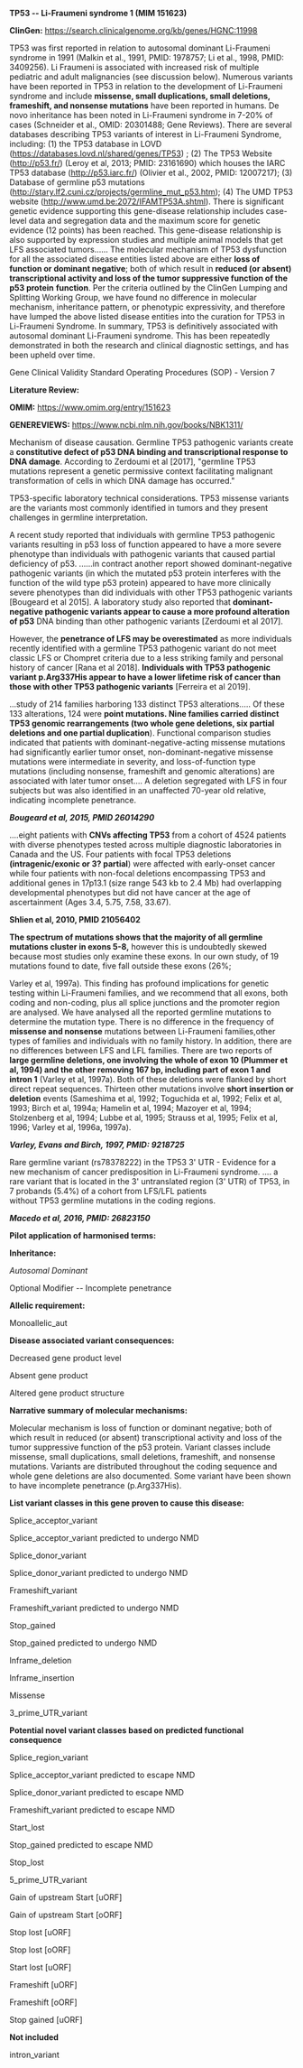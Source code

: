 **TP53 -- Li-Fraumeni syndrome 1 (MIM 151623)**

**ClinGen:** https://search.clinicalgenome.org/kb/genes/HGNC:11998

TP53 was first reported in relation to autosomal dominant Li-Fraumeni syndrome in 1991 (Malkin et al., 1991, PMID: 1978757; Li et al., 1998,
PMID: 3409256). Li Fraumeni is associated with increased risk of multiple pediatric and adult malignancies (see discussion below).
Numerous variants have been reported in TP53 in relation to the development of Li-Fraumeni syndrome and include **missense, small duplications, small deletions, frameshift, and nonsense mutations** have been reported in humans. De novo inheritance has been noted in
Li-Fraumeni syndrome in 7-20% of cases (Schneider et al., OMID: 20301488; Gene Reviews). There are several databases describing TP53 variants of interest in Li-Fraumeni Syndrome, including: (1) the TP53
database in LOVD (https://databases.lovd.nl/shared/genes/TP53) ; (2) The TP53 Website (http://p53.fr/) (Leroy et al, 2013; PMID: 23161690) which
houses the IARC TP53 database (http://p53.iarc.fr/) (Olivier et al.,
2002, PMID: 12007217); (3) Database of germline p53 mutations
(http://stary.lf2.cuni.cz/projects/germline_mut_p53.htm); (4) The UMD
TP53 website (http://www.umd.be:2072/IFAMTP53A.shtml). There is
significant genetic evidence supporting this gene-disease relationship
includes case-level data and segregation data and the maximum score for
genetic evidence (12 points) has been reached. This gene-disease
relationship is also supported by expression studies and multiple animal
models that get LFS associated tumors...... The molecular mechanism of
TP53 dysfunction for all the associated disease entities listed above
are either **loss of function or dominant negative**; both of which
result in **reduced (or absent) transcriptional activity and loss of the
tumor suppressive function of the p53 protein** **function**. Per the
criteria outlined by the ClinGen Lumping and Splitting Working Group, we
have found no difference in molecular mechanism, inheritance pattern, or
phenotypic expressivity, and therefore have lumped the above listed
disease entities into the curation for TP53 in Li-Fraumeni Syndrome. In
summary, TP53 is definitively associated with autosomal dominant
Li-Fraumeni syndrome. This has been repeatedly demonstrated in both the
research and clinical diagnostic settings, and has been upheld over
time.

Gene Clinical Validity Standard Operating Procedures (SOP) - Version 7

**Literature Review:**

**OMIM:** https://www.omim.org/entry/151623

**GENEREVIEWS:** https://www.ncbi.nlm.nih.gov/books/NBK1311/

Mechanism of disease causation. Germline TP53 pathogenic variants create
a **constitutive defect of p53 DNA binding and transcriptional response
to DNA damage**. According to Zerdoumi et al \[2017\], \"germline TP53
mutations represent a genetic permissive context facilitating malignant
transformation of cells in which DNA damage has occurred.\"

TP53-specific laboratory technical considerations. TP53 missense
variants are the variants most commonly identified in tumors and they
present challenges in germline interpretation.

A recent study reported that individuals with germline TP53 pathogenic
variants resulting in p53 loss of function appeared to have a more
severe phenotype than individuals with pathogenic variants that caused
partial deficiency of p53. ......in contract another report showed
dominant-negative pathogenic variants (in which the mutated p53 protein
interferes with the function of the wild type p53 protein) appeared to
have more clinically severe phenotypes than did individuals with other
TP53 pathogenic variants \[Bougeard et al 2015\]. A laboratory study
also reported that **dominant-negative pathogenic variants appear to
cause a more profound alteration of p53** DNA binding than other
pathogenic variants \[Zerdoumi et al 2017\].

However, the **penetrance of LFS may be overestimated** as more
individuals recently identified with a germline TP53 pathogenic variant
do not meet classic LFS or Chompret criteria due to a less striking
family and personal history of cancer \[Rana et al 2018\]. **Individuals
with TP53 pathogenic variant p.Arg337His appear to have a lower
lifetime risk of cancer than those with other TP53 pathogenic variants**
\[Ferreira et al 2019\].

...study of 214 families harboring 133 distinct TP53 alterations..... Of
these 133 alterations, 124 were **point mutations. Nine families
carried distinct TP53 genomic rearrangements (two whole gene
deletions, six partial deletions and one partial duplication**).
Functional comparison studies indicated that patients with
dominant-negative-acting missense mutations had significantly
earlier tumor onset, non-dominant-negative missense mutations were
intermediate in severity, and loss-of-function type mutations
(including nonsense, frameshift and genomic alterations) are
associated with later tumor onset.... A deletion segregated with LFS
in four subjects but was also identified in an unaffected 70-year old
relative, indicating incomplete penetrance.

***Bougeard et al, 2015, PMID 26014290***

....eight patients with **CNVs affecting TP53** from a cohort of 4524
patients with diverse phenotypes tested across multiple diagnostic
laboratories in Canada and the US. Four patients with focal TP53
deletions **(intragenic/exonic or 3? partial**) were affected with
early-onset cancer while four patients with non-focal deletions
encompassing TP53 and additional genes in 17p13.1 (size range 543 kb
to 2.4 Mb) had overlapping developmental phenotypes but did not have
cancer at the age of ascertainment (Ages 3.4, 5.75, 7.58, 33.67).

**Shlien et al, 2010, PMID 21056402**

**The spectrum of mutations shows that the majority of all germline
mutations cluster in exons 5-8,** however this is undoubtedly skewed
because most studies only examine these exons. In our own study, of 19
mutations found to date, five fall outside these exons (26%;

Varley et al, 1997a). This finding has profound implications for genetic
testing within Li-Fraumeni families, and we recommend that all exons,
both coding and non-coding, plus all splice junctions and the promoter
region are analysed. We have analysed all the reported germline
mutations to determine the mutation type. There is no difference in the
frequency of **missense and nonsense** mutations between Li-Fraumeni
families,other types of families and individuals with no family history.
In addition, there are no differences between LFS and LFL families.
There are two reports of **large germline deletions, one involving the
whole of exon 10 (Plummer et al, 1994) and the other removing 167 bp,
including part of exon 1 and intron 1** (Varley et al, 1997a). Both of
these deletions were flanked by short direct repeat sequences. Thirteen
other mutations involve **short insertion or deletion** events
(Sameshima et al, 1992; Toguchida et al, 1992; Felix et al, 1993; Birch
et al, 1994a; Hamelin et al, 1994; Mazoyer et al, 1994; Stolzenberg et
al, 1994; Lubbe et al, 1995; Strauss et al, 1995; Felix et al, 1996;
Varley et al, 1996a, 1997a).

***Varley, Evans and Birch, 1997, PMID: 9218725***

Rare germline variant (rs78378222) in the TP53 3\' UTR - Evidence for a
new mechanism of cancer predisposition in Li-Fraumeni syndrome. .... a
rare variant that is located in the 3\' untranslated region
(3\' UTR) of TP53, in 7 probands (5.4%) of a cohort from LFS/LFL
patients without TP53 germline mutations in the coding regions.

***Macedo et al, 2016, PMID: 26823150***

**Pilot application of harmonised terms:**

**Inheritance:**

*Autosomal Dominant*

Optional Modifier -- Incomplete penetrance

**Allelic requirement:**

Monoallelic_aut    

**Disease associated variant consequences:**

Decreased gene product level

Absent gene product

Altered gene product structure

**Narrative summary of molecular mechanisms:**

Molecular mechanism is loss of function or dominant negative; both of
which result in reduced (or absent) transcriptional activity and loss of
the tumor suppressive function of the p53 protein. Variant classes
include missense, small duplications, small deletions, frameshift, and
nonsense mutations. Variants are distributed throughout the coding
sequence and whole gene deletions are also documented. Some variant have
been shown to have incomplete penetrance (p.Arg337His).

**List variant classes in this gene proven to cause this disease:**

Splice_acceptor_variant

Splice_acceptor_variant predicted to undergo NMD

Splice_donor_variant

Splice_donor_variant predicted to undergo NMD

Frameshift_variant

Frameshift_variant predicted to undergo NMD

Stop_gained

Stop_gained predicted to undergo NMD

Inframe_deletion

Inframe_insertion

Missense

3_prime_UTR_variant

**Potential novel variant classes based on predicted functional
consequence**

Splice_region_variant

Splice_acceptor_variant predicted to escape NMD

Splice_donor_variant predicted to escape NMD

Frameshift_variant predicted to escape NMD

Start_lost

Stop_gained predicted to escape NMD

Stop_lost

5_prime_UTR_variant

Gain of upstream Start \[uORF\]

Gain of upstream Start \[oORF\]

Stop lost \[uORF\]

Stop lost \[oORF\]

Start lost \[uORF\]

Frameshift \[uORF\]

Frameshift \[oORF\]

Stop gained \[uORF\]

**Not included**

intron_variant
